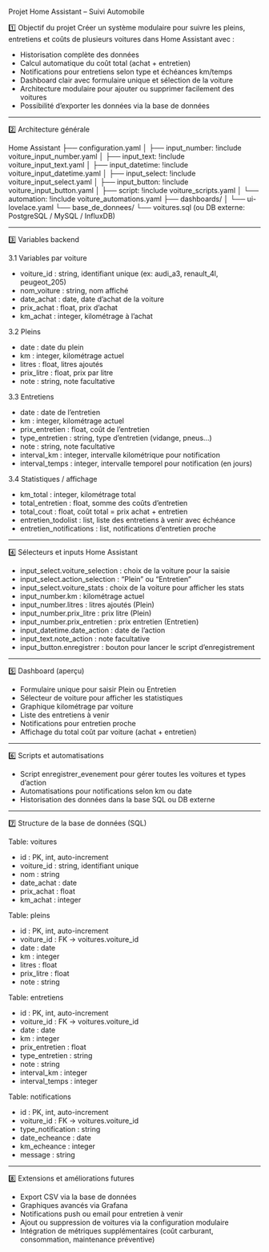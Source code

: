 Projet Home Assistant – Suivi Automobile

1️⃣ Objectif du projet
Créer un système modulaire pour suivre les pleins, entretiens et coûts de plusieurs voitures dans Home Assistant avec :
- Historisation complète des données
- Calcul automatique du coût total (achat + entretien)
- Notifications pour entretiens selon type et échéances km/temps
- Dashboard clair avec formulaire unique et sélection de la voiture
- Architecture modulaire pour ajouter ou supprimer facilement des voitures
- Possibilité d’exporter les données via la base de données

---

2️⃣ Architecture générale

Home Assistant
├── configuration.yaml
│   ├── input_number: !include voiture_input_number.yaml
│   ├── input_text: !include voiture_input_text.yaml
│   ├── input_datetime: !include voiture_input_datetime.yaml
│   ├── input_select: !include voiture_input_select.yaml
│   ├── input_button: !include voiture_input_button.yaml
│   ├── script: !include voiture_scripts.yaml
│   └── automation: !include voiture_automations.yaml
├── dashboards/
│   └── ui-lovelace.yaml
└── base_de_donnees/
    └── voitures.sql (ou DB externe: PostgreSQL / MySQL / InfluxDB)

---

3️⃣ Variables backend

3.1 Variables par voiture
- voiture_id : string, identifiant unique (ex: audi_a3, renault_4l, peugeot_205)
- nom_voiture : string, nom affiché
- date_achat : date, date d’achat de la voiture
- prix_achat : float, prix d’achat
- km_achat : integer, kilométrage à l’achat

3.2 Pleins
- date : date du plein
- km : integer, kilométrage actuel
- litres : float, litres ajoutés
- prix_litre : float, prix par litre
- note : string, note facultative

3.3 Entretiens
- date : date de l’entretien
- km : integer, kilométrage actuel
- prix_entretien : float, coût de l’entretien
- type_entretien : string, type d’entretien (vidange, pneus…)
- note : string, note facultative
- interval_km : integer, intervalle kilométrique pour notification
- interval_temps : integer, intervalle temporel pour notification (en jours)

3.4 Statistiques / affichage
- km_total : integer, kilométrage total
- total_entretien : float, somme des coûts d’entretien
- total_cout : float, coût total = prix achat + entretien
- entretien_todolist : list, liste des entretiens à venir avec échéance
- entretien_notifications : list, notifications d’entretien proche

---

4️⃣ Sélecteurs et inputs Home Assistant
- input_select.voiture_selection : choix de la voiture pour la saisie
- input_select.action_selection : “Plein” ou “Entretien”
- input_select.voiture_stats : choix de la voiture pour afficher les stats
- input_number.km : kilométrage actuel
- input_number.litres : litres ajoutés (Plein)
- input_number.prix_litre : prix litre (Plein)
- input_number.prix_entretien : prix entretien (Entretien)
- input_datetime.date_action : date de l’action
- input_text.note_action : note facultative
- input_button.enregistrer : bouton pour lancer le script d’enregistrement

---

5️⃣ Dashboard (aperçu)
- Formulaire unique pour saisir Plein ou Entretien
- Sélecteur de voiture pour afficher les statistiques
- Graphique kilométrage par voiture
- Liste des entretiens à venir
- Notifications pour entretien proche
- Affichage du total coût par voiture (achat + entretien)

---

6️⃣ Scripts et automatisations
- Script enregistrer_evenement pour gérer toutes les voitures et types d’action
- Automatisations pour notifications selon km ou date
- Historisation des données dans la base SQL ou DB externe

---

7️⃣ Structure de la base de données (SQL)

Table: voitures
- id : PK, int, auto-increment
- voiture_id : string, identifiant unique
- nom : string
- date_achat : date
- prix_achat : float
- km_achat : integer

Table: pleins
- id : PK, int, auto-increment
- voiture_id : FK -> voitures.voiture_id
- date : date
- km : integer
- litres : float
- prix_litre : float
- note : string

Table: entretiens
- id : PK, int, auto-increment
- voiture_id : FK -> voitures.voiture_id
- date : date
- km : integer
- prix_entretien : float
- type_entretien : string
- note : string
- interval_km : integer
- interval_temps : integer

Table: notifications
- id : PK, int, auto-increment
- voiture_id : FK -> voitures.voiture_id
- type_notification : string
- date_echeance : date
- km_echeance : integer
- message : string

---

8️⃣ Extensions et améliorations futures
- Export CSV via la base de données
- Graphiques avancés via Grafana
- Notifications push ou email pour entretien à venir
- Ajout ou suppression de voitures via la configuration modulaire
- Intégration de métriques supplémentaires (coût carburant, consommation, maintenance préventive)
